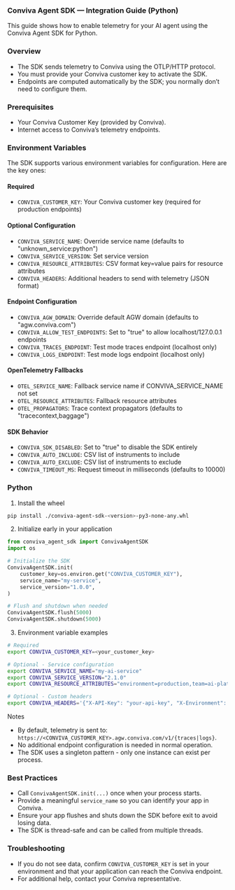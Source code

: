 ### Conviva Agent SDK — Integration Guide (Python)

This guide shows how to enable telemetry for your AI agent using the Conviva Agent SDK for Python. 

### Overview
- The SDK sends telemetry to Conviva using the OTLP/HTTP protocol.
- You must provide your Conviva customer key to activate the SDK.
- Endpoints are computed automatically by the SDK; you normally don’t need to configure them.

### Prerequisites
- Your Conviva Customer Key (provided by Conviva).
- Internet access to Conviva’s telemetry endpoints.

### Environment Variables

The SDK supports various environment variables for configuration. Here are the key ones:

#### Required
- `CONVIVA_CUSTOMER_KEY`: Your Conviva customer key (required for production endpoints)

#### Optional Configuration
- `CONVIVA_SERVICE_NAME`: Override service name (defaults to "unknown_service:python")
- `CONVIVA_SERVICE_VERSION`: Set service version
- `CONVIVA_RESOURCE_ATTRIBUTES`: CSV format key=value pairs for resource attributes
- `CONVIVA_HEADERS`: Additional headers to send with telemetry (JSON format)

#### Endpoint Configuration
- `CONVIVA_AGW_DOMAIN`: Override default AGW domain (defaults to "agw.conviva.com")
- `CONVIVA_ALLOW_TEST_ENDPOINTS`: Set to "true" to allow localhost/127.0.0.1 endpoints
- `CONVIVA_TRACES_ENDPOINT`: Test mode traces endpoint (localhost only)
- `CONVIVA_LOGS_ENDPOINT`: Test mode logs endpoint (localhost only)

#### OpenTelemetry Fallbacks
- `OTEL_SERVICE_NAME`: Fallback service name if CONVIVA_SERVICE_NAME not set
- `OTEL_RESOURCE_ATTRIBUTES`: Fallback resource attributes
- `OTEL_PROPAGATORS`: Trace context propagators (defaults to "tracecontext,baggage")

#### SDK Behavior
- `CONVIVA_SDK_DISABLED`: Set to "true" to disable the SDK entirely
- `CONVIVA_AUTO_INCLUDE`: CSV list of instruments to include
- `CONVIVA_AUTO_EXCLUDE`: CSV list of instruments to exclude
- `CONVIVA_TIMEOUT_MS`: Request timeout in milliseconds (defaults to 10000)

### Python
1) Install the wheel
```bash
pip install ./conviva-agent-sdk-<version>-py3-none-any.whl
```

2) Initialize early in your application
```python
from conviva_agent_sdk import ConvivaAgentSDK
import os

# Initialize the SDK
ConvivaAgentSDK.init(
    customer_key=os.environ.get("CONVIVA_CUSTOMER_KEY"),
    service_name="my-service",
    service_version="1.0.0",
)

# Flush and shutdown when needed
ConvivaAgentSDK.flush(5000)
ConvivaAgentSDK.shutdown(5000)
```

3) Environment variable examples
```bash
# Required
export CONVIVA_CUSTOMER_KEY=<your_customer_key>

# Optional - Service configuration
export CONVIVA_SERVICE_NAME="my-ai-service"
export CONVIVA_SERVICE_VERSION="2.1.0"
export CONVIVA_RESOURCE_ATTRIBUTES="environment=production,team=ai-platform"

# Optional - Custom headers
export CONVIVA_HEADERS='{"X-API-Key": "your-api-key", "X-Environment": "prod"}'

```

Notes
- By default, telemetry is sent to: `https://<CONVIVA_CUSTOMER_KEY>.agw.conviva.com/v1/{traces|logs}`.
- No additional endpoint configuration is needed in normal operation.
- The SDK uses a singleton pattern - only one instance can exist per process.

### Best Practices
- Call `ConvivaAgentSDK.init(...)` once when your process starts.
- Provide a meaningful `service_name` so you can identify your app in Conviva.
- Ensure your app flushes and shuts down the SDK before exit to avoid losing data.
- The SDK is thread-safe and can be called from multiple threads.

### Troubleshooting
- If you do not see data, confirm `CONVIVA_CUSTOMER_KEY` is set in your environment and that your application can reach the Conviva endpoint.
- For additional help, contact your Conviva representative.


